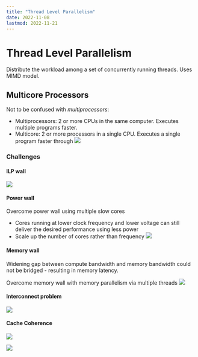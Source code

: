 ```yaml
---
title: "Thread Level Parallelism"
date: 2022-11-08
lastmod: 2022-11-21
---
```

# Thread Level Parallelism
Distribute the workload among a set of concurrently running threads. Uses MIMD model.
## Multicore Processors
Not to be confused with *multiprocessors*:
- Multiprocessors: 2 or more CPUs in the same computer. Executes multiple programs faster.
- Multicore: 2 or more processors in a single CPU. Executes a single program faster through [](Notes/Threads.md#^7d353c%7Cmulti-threading)
![](https://i.imgur.com/fNXcCn7.png)
### Challenges
#### ILP wall
![](https://i.imgur.com/vPnlfce.png)
#### Power wall
Overcome power wall using multiple slow cores  
- Cores running at lower clock frequency and lower voltage can still deliver the desired performance using less power  
- Scale up the number of cores rather than frequency
![](https://i.imgur.com/qhjCvl6.png)
#### Memory wall
Widening gap between compute bandwidth and memory bandwidth could not be bridged - resulting in memory latency.

Overcome memory wall with memory parallelism via multiple threads
![](https://i.imgur.com/x8wuo0k.png)
#### Interconnect problem
![](https://i.imgur.com/DC9WD8x.png)
#### Cache Coherence
![](https://i.imgur.com/FjEitrp.png)

![](https://i.imgur.com/ktGNvyv.png)
